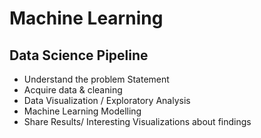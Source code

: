 # Machine Learning

Data Science Pipeline
----------------------
- Understand the problem Statement
- Acquire data & cleaning
- Data Visualization / Exploratory Analysis
- Machine Learning Modelling
- Share Results/ Interesting Visualizations about findings
